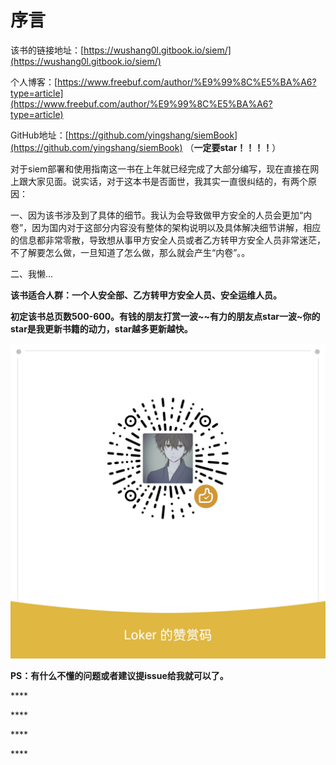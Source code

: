 # 序言

该书的链接地址：[https://wushang0l.gitbook.io/siem/](https://wushang0l.gitbook.io/siem/)

个人博客：[https://www.freebuf.com/author/%E9%99%8C%E5%BA%A6?type=article](https://www.freebuf.com/author/%E9%99%8C%E5%BA%A6?type=article)

GitHub地址：[https://github.com/yingshang/siemBook](https://github.com/yingshang/siemBook)          （**一定要star！！！！**）

对于siem部署和使用指南这一书在上年就已经完成了大部分编写，现在直接在网上跟大家见面。说实话，对于这本书是否面世，我其实一直很纠结的，有两个原因：

一、因为该书涉及到了具体的细节。我认为会导致做甲方安全的人员会更加“内卷”，因为国内对于这部分内容没有整体的架构说明以及具体解决细节讲解，相应的信息都非常零散，导致想从事甲方安全人员或者乙方转甲方安全人员非常迷茫，不了解要怎么做，一旦知道了怎么做，那么就会产生“内卷”。。

二、我懒...

**该书适合人群：一个人安全部、乙方转甲方安全人员、安全运维人员。**

**初定该书总页数500-600。有钱的朋友打赏一波~~有力的朋友点star一波~你的star是我更新书籍的动力，star越多更新越快。**

![](.gitbook/assets/mm_reward_qrcode_1627651911856.png)

**PS：有什么不懂的问题或者建议提issue给我就可以了。**

\*\*\*\*

\*\*\*\*

\*\*\*\*

\*\*\*\*

